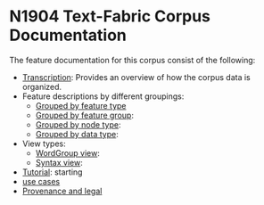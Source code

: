 # N1904 Text-Fabric Corpus Documentation

The feature documentation for this corpus consist of the following:

* [Transcription](transcription.md#start): Provides an overview of how the corpus data is organized.
* Feature descriptions by different groupings:
    * [Grouped by feature type](features/featuresbyfeaturetype.md#start)
    * [Grouped by feature group](features/featuresbygroup.md#start):
    * [Grouped by node type](features/featuresbynodetype.md#start):
    * [Grouped by data type](features/featuresbydatatype.md#start):
* View types:
    * [WordGroup view](wg-view.md#start):
    * [Syntax view](syntactic-view.md#start):
* [Tutorial](https://nbviewer.org/github/saulocantanhede/tfgreek2/blob/main/tutorial/tutorial.ipynb): starting
* [use cases]()  
* [Provenance and legal](about.md#start)
